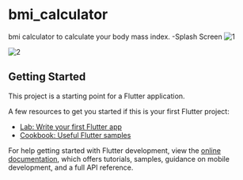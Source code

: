 # bmi_calculator
bmi calculator to calculate your body mass index.
-Splash Screen
![1](https://github.com/iabdulwahab7/flutter-bmi_calculator/assets/76598467/5d1199a6-9523-40dc-beb2-3249d439fc7f)

![2](https://github.com/iabdulwahab7/flutter-bmi_calculator/assets/76598467/b1efa257-e8e7-4feb-bafc-6ffb25ab6c03)


## Getting Started

This project is a starting point for a Flutter application.

A few resources to get you started if this is your first Flutter project:

- [Lab: Write your first Flutter app](https://docs.flutter.dev/get-started/codelab)
- [Cookbook: Useful Flutter samples](https://docs.flutter.dev/cookbook)

For help getting started with Flutter development, view the
[online documentation](https://docs.flutter.dev/), which offers tutorials,
samples, guidance on mobile development, and a full API reference.
